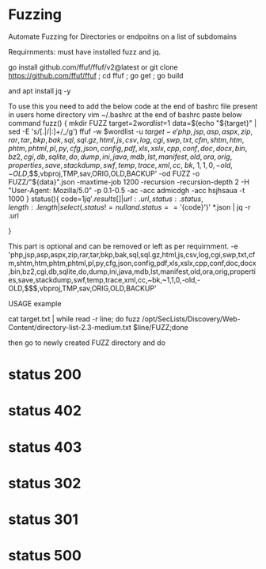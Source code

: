 # Fuzzing
Automate Fuzzing for Directories or endpoitns on a list of subdomains

Requirnments:
must have installed fuzz and jq.


go install github.com/ffuf/ffuf/v2@latest
or
git clone https://github.com/ffuf/ffuf ; cd ffuf ; go get ; go build

and 
apt install jq -y


To use this you need to add the below code at the end of bashrc file present in users home directory
vim ~/.bashrc
at the end of bashrc paste below command
fuzz() {
        mkdir FUZZ
        target=$2
        wordlist=$1
        data=$(echo "${target}" | sed -E 's/[\.|/|:]+/_/g')
        ffuf -w $wordlist -u ${target} -e 'php,jsp,asp,aspx,zip,rar,tar,bkp,bak,sql,sql.gz,html,js,csv,log,cgi,swp,txt,cfm,shtm,htm,phtm,phtml,pl,py,cfg,json,config,pdf,xls,xslx,cpp,conf,doc,docx,bin,bz2,cgi,db,sqlite,do,dump,ini,java,mdb,lst,manifest,old,ora,orig,properties,save,stackdump,swf,temp,trace,xml,cc,~bk,~1,1,0,-old,-OLD,$$$,vbproj,TMP,sav,ORIG,OLD,BACKUP' -od FUZZ -o FUZZ/"${data}".json -maxtime-job 1200 -recursion -recursion-depth 2 -H "User-Agent: Mozilla/5.0" -p 0.1-0.5 -ac -acc admicdgh -acc hsjhsaua -t 1000
}
status(){
        code=$1
        jq '.results[] | {url:.url, status:.status, length:.length} | select(.status != null and .status == '${code}')' *.json | jq -r .url

}

This part is optional and can be removed or left as per requirnment.
-e 'php,jsp,asp,aspx,zip,rar,tar,bkp,bak,sql,sql.gz,html,js,csv,log,cgi,swp,txt,cfm,shtm,htm,phtm,phtml,pl,py,cfg,json,config,pdf,xls,xslx,cpp,conf,doc,docx,bin,bz2,cgi,db,sqlite,do,dump,ini,java,mdb,lst,manifest,old,ora,orig,properties,save,stackdump,swf,temp,trace,xml,cc,~bk,~1,1,0,-old,-OLD,$$$,vbproj,TMP,sav,ORIG,OLD,BACKUP'



USAGE example

cat target.txt | while read -r line; do fuzz /opt/SecLists/Discovery/Web-Content/directory-list-2.3-medium.txt $line/FUZZ;done

then go to newly created FUZZ directory and 
do 

# status 200
# status 402
# status 403
# status 302
# status 301
# status 500

